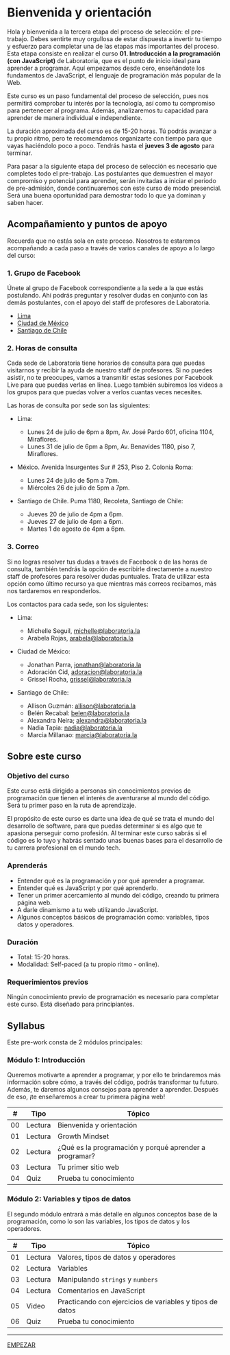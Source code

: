 # Bienvenida y orientación

Hola y bienvenida a la tercera etapa del proceso de selección: el pre-trabajo. Debes sentirte muy orgullosa de estar dispuesta a invertir tu tiempo y esfuerzo para completar una de las etapas más importantes del proceso. Esta etapa consiste en realizar el curso **01. Introducción a la programación (con JavaScript)** de Laboratoria, que es el punto de inicio ideal para aprender a programar. Aquí empezamos desde cero, enseñándote los fundamentos de JavaScript, el lenguaje de programación más popular de la Web.

Este curso es un paso fundamental del proceso de selección, pues nos permitirá comprobar tu interés por la tecnología, así como tu compromiso para pertenecer al programa. Además, analizaremos tu capacidad para aprender de manera individual e independiente.

La duración aproximada del curso es de 15-20 horas. Tú podrás avanzar a tu propio ritmo, pero te recomendamos organizarte con tiempo para que vayas haciéndolo poco a poco. Tendrás hasta el **jueves 3 de agosto** para terminar.

Para pasar a la siguiente etapa del proceso de selección es necesario que completes todo el pre-trabajo. Las postulantes que demuestren el mayor compromiso y potencial para aprender, serán invitadas a iniciar el periodo de pre-admisión, donde continuaremos con este curso de modo presencial. Será una buena oportunidad para demostrar todo lo que ya dominan y saben hacer.

## Acompañamiento y puntos de apoyo

Recuerda que no estás sola en este proceso. Nosotros te estaremos acompañando a cada paso a través de varios canales de apoyo a lo largo del curso:

<!--
## Descargar y cuentas
Para completar este curso, necesitarás descargar y crear cuentas de algunos servicios web. Antes de empezar, es necesario que:

  1. Tengas una cuenta de Google (Gmail). Si no tienes, puedes crea una aquí: https://accounts.google.com/SignUp?hl=es
  2. Tengas el navegador web Google Chrome. Si no lo tienes, puedes descargarlo aquí: https://www.google.com/chrome/browser/desktop/index.html
  3. Crea una cuenta en Replit (un salón de clases virtual para aprender código): https://repl.it/signup
  3. Crea una cuenta en GitHub (una plataforma de trabajo colaborativo para programadores): https://github.com/join
  4. Descarga Atom (un editor de texto): https://atom.io/

Video de Michelle explicando las descargas.
[![IMAGE ALT TEXT HERE](https://img.youtube.com/vi/TePHiOKb72k/0.jpg)](https://www.youtube.com/watch?v=TePHiOKb72k)
-->

### 1. Grupo de Facebook

Únete al grupo de Facebook correspondiente a la sede a la que estás postulando. Ahí podrás preguntar y resolver dudas en conjunto con las demás postulantes, con el apoyo del staff de profesores de Laboratoria.

<!-- links_blank
* [Lima](https://facebook.com/groups/LaboratoriaLima20172/)
* [Ciudad de México](https://facebook.com/groups/LaboratoriaMX20172/)
* [Santiago de Chile](https://facebook.com/groups/LaboratoriaCHILE20172/)
-->
* <a href="https://facebook.com/groups/LaboratoriaLima20172/" target="_blank">Lima</a>
* <a href="https://facebook.com/groups/LaboratoriaMX20172/" target="_blank">Ciudad de México</a>
* <a href="https://facebook.com/groups/LaboratoriaCHILE20172/" target="_blank">Santiago de Chile</a>

### 2. Horas de consulta

Cada sede de Laboratoria tiene horarios de consulta para que puedas visitarnos y recibir la ayuda de nuestro staff de profesores. Si no puedes asistir, no te preocupes, vamos a transmitir estas sesiones por Facebook Live para que puedas verlas en línea. Luego también subiremos los videos a los grupos para que puedas volver a verlos cuantas veces necesites.

Las horas de consulta por sede son las siguientes:

* Lima:
  - Lunes 24 de julio de 6pm a 8pm, Av. José Pardo 601, oficina 1104, Miraflores.
  - Lunes 31 de julio de 6pm a 8pm, Av. Benavides 1180, piso 7, Miraflores.
  
* México. Avenida Insurgentes Sur # 253, Piso 2. Colonia Roma:
  - Lunes 24 de julio de 5pm a 7pm.
  - Miércoles 26 de julio de 5pm a 7pm.
  
* Santiago de Chile. Puma 1180, Recoleta, Santiago de Chile:
  - Jueves 20 de julio de 4pm a 6pm.
  - Jueves 27 de julio de 4pm a 6pm.
  - Martes 1 de agosto de 4pm a 6pm.

### 3. Correo

Si no logras resolver tus dudas a través de Facebook o de las horas de consulta, también tendrás la opción de escribirle directamente a nuestro staff de profesores para resolver dudas puntuales. Trata de utilizar esta opción como último recurso ya que mientras más correos recibamos, más nos tardaremos en responderlos.

Los contactos para cada sede, son los siguientes: 

* Lima:
  - Michelle Seguil, michelle@laboratoria.la
  - Arabela Rojas, arabela@laboratoria.la
  
* Ciudad de México:
  - Jonathan Parra, jonathan@laboratoria.la
  -	Adoración Cid, adoracion@laboratoria.la
  - Grissel Rocha, grissel@laboratoria.la
  
* Santiago de Chile:
  - Allison Guzmán: allison@laboratoria.la
  - Belén Recabal: belen@laboratoria.la
  - Alexandra Neira; alexandra@laboratoria.la
  - Nadia Tapia: nadia@laboratoria.la
  - Marcia Millanao: marcia@laboratoria.la

<!--
## Fechas importantes
Si estás tomando este curso como parte del proceso de admisión a Laboratoria, las fechas importantes son ....

## Expectativas
Nuestra expectativa con este curso es...
-->

## Sobre este curso

### Objetivo del curso

Este curso está dirigido a personas sin conocimientos previos de programación que tienen el interés de aventurarse al mundo del código. Será tu primer paso en la ruta de aprendizaje.

El propósito de este curso es darte una idea de qué se trata el mundo del desarrollo de software, para que puedas determinar si es algo que te apasiona perseguir como profesión. Al terminar este curso sabrás si el código es lo tuyo y habrás sentado unas buenas bases para el desarrollo de tu carrera profesional en el mundo tech.

### Aprenderás

- Entender qué es la programación y por qué aprender a programar.
- Entender qué es JavaScript y por qué aprenderlo.
- Tener un primer acercamiento al mundo del código, creando tu primera página web.
- A darle dinamismo a tu web utilizando JavaScript.
- Algunos conceptos básicos de programación como: variables, tipos datos y operadores.

### Duración

* Total: 15-20 horas.
* Modalidad: Self-paced (a tu propio ritmo - online).

### Requerimientos previos

Ningún conocimiento previo de programación es necesario para completar este curso. Está diseñado para principiantes.

## Syllabus

Este pre-work consta de 2 módulos principales:

### Módulo 1: Introducción

Queremos motivarte a aprender a programar, y por ello te brindaremos más información sobre cómo, a través del código, podrás transformar tu futuro. Además, te daremos algunos consejos para aprender a aprender. Después de eso, ¡te enseñaremos a crear tu primera página web!

| # | Tipo | Tópico
| - | ----- | -----
| 00 | Lectura | Bienvenida y orientación
| 01 | Lectura | Growth Mindset
| 02 | Lectura | ¿Qué es la programación y porqué aprender a programar?
| 03 | Lectura | Tu primer sitio web
| 04 | Quiz | Prueba tu conocimiento

### Módulo 2: Variables y tipos de datos

El segundo módulo entrará a más detalle en algunos conceptos base de la programación, como lo son las variables, los tipos de datos y los operadores.

| # | Tipo | Tópico
| - | ----- | -----
| 01 | Lectura | Valores, tipos de datos y operadores
| 02 | Lectura | Variables
| 03 | Lectura | Manipulando `strings` y `numbers`
| 04 | Lectura | Comentarios en JavaScript
| 05 | Video | Practicando con ejercicios de variables y tipos de datos
| 06 | Quiz | Prueba tu conocimiento

***

[EMPEZAR](01-growth-mindset.md)
